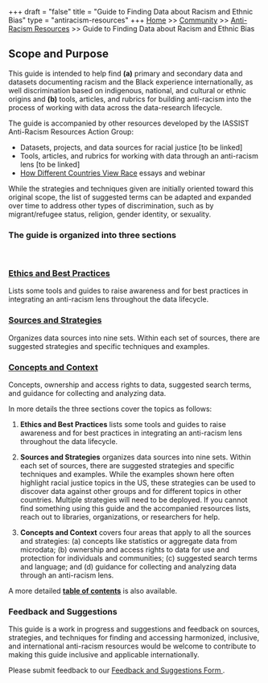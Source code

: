 +++
draft = "false"
title = "Guide to Finding Data about Racism and Ethnic Bias"
type = "antiracism-resources"
+++
[Home](/) >> [Community](/community/) >> [Anti-Racism Resources](/community/antiracism-resources/) >> Guide to Finding Data about Racism and Ethnic Bias

## Scope and Purpose

This guide is intended to help find **(a)** primary and secondary data and datasets documenting racism and the Black experience internationally, as well discrimination based on indigenous, national, and cultural or ethnic origins and **(b)** tools, articles, and rubrics for building anti-racism into the process of working with data across the data-research lifecycle. 

The guide is accompanied by other resources developed by the IASSIST Anti-Racism Resources Action Group:

- Datasets, projects, and data sources for racial justice \[to be linked\]
- Tools, articles, and rubrics for working with data through an anti-racism lens \[to be linked\]
- [How Different Countries View Race](https://iassistdata.org/community/antiracismresources-ig/essays/#essays) essays and webinar

While the strategies and techniques given are initially oriented toward this original scope, the list of suggested terms can be adapted and expanded over time to address other types of discrimination, such as by migrant/refugee status, religion, gender identity, or sexuality.

### The guide is organized into three sections

<br />
<div class="container">
  <div class="col-md-8">
   <div class="row">

<!--<div style="display:flex;align-items:top;margin:2em;">-->
<div class="col-md-4">
 <div class="box-simple">
  <a href="#ethics-and-best-practices">
 <div class="icon">
  <i class="fas fa-bell"></i>
 </div>
  <h3>Ethics and Best Practices</h3>
  </a>
  <p>Lists some tools and guides to raise awareness and for best practices in integrating an anti-racism lens throughout the data lifecycle.</p>
 </div>
</div>

<div class="col-md-4">
 <div class="box-simple">
  <a href="b-sources-and-strategies">
  <div class="icon">
   <i class="fas fa-book-open"></i>
  </div>
   <h3>Sources and Strategies</h3>
  </a>
  <p>Organizes data sources into nine sets. Within each set of sources, there are suggested strategies and specific techniques and examples.</p>
 </div>
</div>

<div class="col-md-4">
 <div class="box-simple">
  <a href="c-concepts-and-context">
  <div class="icon">
   <i class="fas fa-shapes"></i>
  </div>
   <h3>Concepts and Context</h3>
  </a>
  <p>Concepts, ownership and access rights to data, suggested search terms, and guidance for collecting and analyzing data.</p>
 </div>
</div>
<!--</div>-->

  </div>
 </div>
</div>

In more details the three sections cover the topics as follows:

1. **Ethics and Best Practices** lists some tools and guides to raise awareness and for best practices in integrating an anti-racism lens throughout the data lifecycle.

2. **Sources and Strategies** organizes data sources into nine sets. Within each set of sources, there are suggested strategies and specific techniques and examples. While the examples shown here often highlight racial justice topics in the US, these strategies can be used to discover data against other groups and for different topics in other countries. Multiple strategies will need to be deployed. If you cannot find something using this guide and the accompanied resources lists, reach out to libraries, organizations, or researchers for help.

3. **Concepts and Context** covers four areas that apply to all the sources and strategies: (a) concepts like statistics or aggregate data from microdata; (b) ownership and access rights to data for use and protection for individuals and communities; (c) suggested search terms and language; and (d) guidance for collecting and analyzing data through an anti-racism lens.

A more detailed **[table of contents](/community/antiracism-resources-test/toc)** is also available.

### Feedback and Suggestions

This guide is a work in progress and suggestions and feedback on sources, strategies, and techniques for finding and accessing harmonized, inclusive, and international anti-racism resources would be welcome to contribute to making this guide inclusive and applicable internationally. 

Please submit feedback to our [Feedback and Suggestions Form <i class="fas fa-external-link-alt"></i>](https://docs.google.com/forms/d/e/1FAIpQLSdYvxPiccUIQ3Gp7Jmlz1hRG0tJw_MzrM2TUcCJFUfgut7JIw/viewform?usp=sf_link).

<!--

Table of Contents

[Guide to Finding Data about Racism and Ethnic Bias](#guide-to-finding-data-about-racism-and-ethnic-bias)

[Table of Contents](#table-of-contents)

[Scope and Purpose](#scope-and-purpose)

[Feedback and Suggestions](#feedback-and-suggestions)

[A. Ethics and Best Practices](#a-ethics-and-best-practices)

[B. Sources and Strategies](#b-sources-and-strategies)

[1\. Resource Guides](#1-resource-guides)

[Example Library Guides](#example-library-guides)

[Example National Archives](#example-national-archives)

[Example Academic Data Resources](#example-academic-data-resources)

[Example Books](#example-books)

[2\. Governmental Sources](#2-governmental-sources)

[National statistical offices](#national-statistical-offices)

[International Sources Covering Multiple Countries](#international-sources-covering-multiple-countries)

[3\. Data Archives & Repositories](#3-data-archives-repositories)

[Examples](#examples)

[4\. Commercial Databases](#4-commercial-databases)

[Examples](#Examples)

[5\. Think Tanks, Research Centers, and Non-Governmental Organizations](#5-think-tanks-research-centers-and-non-governmental-organizations)

[Search organization and think tank index and directories](#search-organization-and-think-tank-index-and-directories)

[Search with think tank search engines and reviews](#search-with-think-tank-search-engines-and-reviews)

[Examples of projects and programs from educational institutions and organizations](#examples-of-projects-and-programs-from-educational-institutions-and-organizations)

[Examples of Google Search for online projects from organizations and academia](#examples-of-google-search-for-online-projects-from-organizations-and-academia)

[6\. Funders and grantees](#6-funders-and-grantees)

[Funders Requiring Data Sharing](#funders-requiring-data-sharing)

[Internet Search for Funders and Grants](#internet-search-for-funders-and-grants)

[Search Grants and Grantmaking Directory databases for funders](#search-grants-and-grantmaking-directory-databases-for-funders)

[Search Grant database of foundations known to fund equality, social and racial justice](#search-grant-database-of-foundations-known-to-fund-equality-social-and-racial-justice)

[7\. Scholarly Works](#7-scholarly-works)

[Example articles](#example-articles)

[Example search strategies](#example-search-strategies)

[8\. Newspapers, Magazines, & Trade Publications](#8-newspapers-magazines-trade-publications)

[Example search](#example-search)

[9\. Social Networks](#9-social-networks)

[Example Associations and Platforms](#example-associations-and-platforms)

[C. Concepts and Context](#c-concepts-and-context)

[1\. Full datasets vs quick stats](#1-full-datasets-vs-quick-stats)

[2\. Access](#2-access)

[3\. Search terms and language](#3-search-terms-and-language)

[Keywords vs controlled vocabulary](#keywords-vs-controlled-vocabulary)

[Empirical studies - Methodology and other useful filters](#empirical-studies---methodology-and-other-useful-filters)

[Library catalogs](#library-catalogs)

[Examples of database and data archives thesaurus](#examples-of-database-and-data-archives-thesaurus)

[Examples of race and ethnicity variables](#examples-of-race-and-ethnicity-variables)

[Resource guide for looking up controlled vocabulary](#resource-guide-for-looking-up-controlled-vocabulary)

[Suggested controlled vocabulary and search terms](#suggested-controlled-vocabulary-and-search-terms)

[English (US)](#english-(us))

[Justice, Inequality](#justice-inequality)

[Race, Ethnicity](#race-ethnicity)

[Law, Policy, Structure](#law-policy-structure)

[Data and Methodology](#data-and-methodology)

[Other languages](#other-languages)

[4\. Guidance for collecting data](#4-guidance-for-collecting-data)

[Public Domain](#public-domain)

[Open access data license](#open-access-data-license)

[Subscription required data license](#subscription-required-data-license)

[Further Resources](#further-resources)

[5\. Guidance for analyzing data](#5-guidance-for-analyzing-data)

[Further Resources](#further-resources)
-->